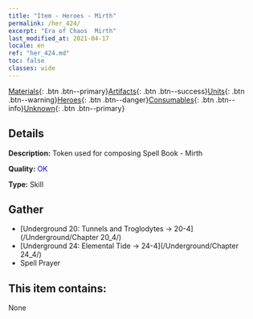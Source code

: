 ```yaml
---
title: "Item - Heroes - Mirth"
permalink: /her_424/
excerpt: "Era of Chaos  Mirth"
last_modified_at: 2021-04-17
locale: en
ref: "her_424.md"
toc: false
classes: wide
---
```

 [Materials](/Items/){: .btn .btn--primary}[Artifacts](/Items/Artifacts/){: .btn .btn--success}[Units](/Items/Units/){: .btn .btn--warning}[Heroes](/Items/Heroes/){: .btn .btn--danger}[Consumables](/Items/Consumables/){: .btn .btn--info}[Unknown](/Items/Unknown/){: .btn .btn--primary}

## Details
 **Description:** Token used for composing Spell Book - Mirth

 **Quality:** <span style="color: #0000CD">OK</span>

 **Type:** Skill

## Gather

*    [Underground 20: Tunnels and Troglodytes -> 20-4](/Underground/Chapter 20_4/) 
*    [Underground 24: Elemental Tide -> 24-4](/Underground/Chapter 24_4/) 
*    Spell Prayer 

## This item contains:

  None


